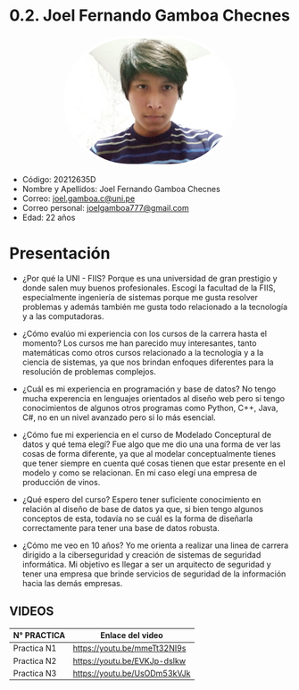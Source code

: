 # 0.2. Joel Fernando Gamboa Checnes

<img src="20201202_090415.jpg" alt="Joel" style="display: block; margin: 10px auto; width: 300px; border-radius: 150px; border: 5px solid #fff;">

- Código: 20212635D
- Nombre y Apellidos: Joel Fernando Gamboa Checnes
- Correo: joel.gamboa.c@uni.pe
- Correo personal: joelgamboa777@gmail.com
- Edad: 22 años

# Presentación

- ¿Por qué la UNI - FIIS?
  Porque es una universidad de gran prestigio y donde salen muy buenos profesionales. Escogí la facultad de la FIIS, especialmente ingeniería de sistemas porque me gusta resolver problemas y además también me gusta todo relacionado a la tecnología y a las computadoras. 

- ¿Cómo evalúo mi experiencia con los cursos de la carrera hasta el momento?
  Los cursos me han parecido muy interesantes, tanto matemáticas como otros cursos relacionado a la tecnología  y a la ciencia de sistemas, ya que nos brindan enfoques diferentes para la resolución de problemas complejos. 

- ¿Cuál es mi experiencia en programación y base de datos?
  No tengo mucha experencia en lenguajes orientados al diseño web pero si tengo conocimientos de algunos otros programas como Python, C++, Java, C#, no en un nivel avanzado pero si lo más esencial.  

- ¿Cómo fue mi experiencia en el curso de Modelado Conceptural de datos y qué tema elegí?
  Fue algo que me dio una una forma de ver las cosas de forma diferente, ya que al modelar conceptualmente tienes que tener siempre en cuenta qué cosas tienen que estar presente en el modelo y como se relacionan. En mi caso elegí una empresa de producción de vinos. 

- ¿Qué espero del curso?
  Espero tener suficiente conocimiento en relación al diseño de base de datos ya que, si bien tengo algunos conceptos de esta, todavía no se cuál es la forma de diseñarla correctamente para tener una base de datos robusta.

- ¿Cómo me veo en 10 años?
  Yo me orienta a realizar una linea de carrera dirigido a la ciberseguridad y creación de sistemas de seguridad informática. Mi objetivo es llegar a ser un arquitecto de seguridad y tener una empresa que brinde servicios de seguridad de la información hacia las demás empresas.


## VIDEOS
|N° PRACTICA| Enlace del video |
|-----------|-------------------|
|Practica N1| https://youtu.be/mmeTt32NI9s|
|Practica N2| https://youtu.be/EVKJp-dsIkw|
|Practica N3| https://youtu.be/UsODm53kVJk|

